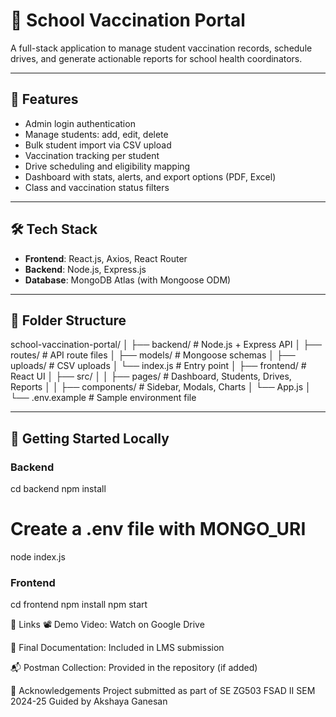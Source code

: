 # 🏫 School Vaccination Portal

A full-stack application to manage student vaccination records, schedule drives, and generate actionable reports for school health coordinators.

---

## 📌 Features

- Admin login authentication
- Manage students: add, edit, delete
- Bulk student import via CSV upload
- Vaccination tracking per student
- Drive scheduling and eligibility mapping
- Dashboard with stats, alerts, and export options (PDF, Excel)
- Class and vaccination status filters

---

## 🛠️ Tech Stack

- **Frontend**: React.js, Axios, React Router
- **Backend**: Node.js, Express.js
- **Database**: MongoDB Atlas (with Mongoose ODM)

---

## 📂 Folder Structure

school-vaccination-portal/
│
├── backend/ # Node.js + Express API
│ ├── routes/ # API route files
│ ├── models/ # Mongoose schemas
│ ├── uploads/ # CSV uploads
│ └── index.js # Entry point
│
├── frontend/ # React UI
│ ├── src/
│ │ ├── pages/ # Dashboard, Students, Drives, Reports
│ │ ├── components/ # Sidebar, Modals, Charts
│ └── App.js
│
└── .env.example # Sample environment file


---

## 🚀 Getting Started Locally

### Backend

cd backend
npm install
# Create a .env file with MONGO_URI
node index.js

### Frontend

cd frontend
npm install
npm start

🔗 Links
📽️ Demo Video: Watch on Google Drive

📄 Final Documentation: Included in LMS submission

📬 Postman Collection: Provided in the repository (if added)

🤝 Acknowledgements
Project submitted as part of SE ZG503 FSAD II SEM 2024-25
Guided by Akshaya Ganesan
